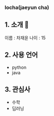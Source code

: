 ### locha(jaeyun cha)
## 1. 소개 👋
이름 : 차재윤 
나이 : 15

## 2. 사용 언어
- python
- java

## 3. 관심사
- 수학
- 딥러닝

